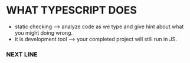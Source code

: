 # WHAT TYPESCRIPT DOES

- static checking --> analyze code as we type and give hint about what you might doing wrong.
- it is development tool --> your completed project will still run in JS.

### NEXT LINE

